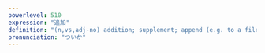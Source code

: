```yaml
---
powerlevel: 510
expression: "追加"
definition: "(n,vs,adj-no) addition; supplement; append (e.g. to a file); appendix; (P)"
pronunciation: "ついか"
---
```

